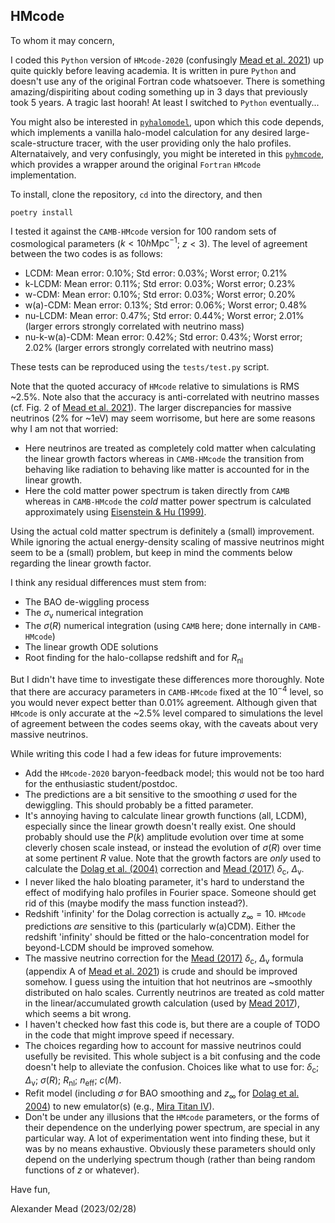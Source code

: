 ## HMcode

To whom it may concern,

I coded this `Python` version of `HMcode-2020` (confusingly [Mead et al. 2021](https://arxiv.org/abs/2009.01858)) up quite quickly before leaving academia. It is written in pure `Python` and doesn't use any of the original Fortran code whatsoever. There is something amazing/dispiriting about coding something up in 3 days that previously took 5 years. A tragic last hoorah! At least I switched to `Python` eventually...

You might also be interested in [`pyhalomodel`](https://github.com/alexander-mead/pyhalomodel), upon which this code depends, which implements a vanilla halo-model calculation for any desired large-scale-structure tracer, with the user providing only the halo profiles. Alternataively, and very confusingly, you might be intereted in this [`pyhmcode`](https://pypi.org/project/pyhmcode/), which provides a wrapper around the original `Fortran` `HMcode` implementation.

To install, clone the repository, `cd` into the directory, and then
```
poetry install
```

I tested it against the `CAMB-HMcode` version for 100 random sets of cosmological parameters ($k < 10 h\mathrm{Mpc}^{-1}$; $z < 3$). The level of agreement between the two codes is as follows:
- LCDM: Mean error: 0.10%; Std error: 0.03%; Worst error; 0.21%
- k-LCDM: Mean error: 0.11%; Std error: 0.03%; Worst error; 0.23%
- w-CDM: Mean error: 0.10%; Std error: 0.03%; Worst error; 0.20%
- w(a)-CDM: Mean error: 0.13%; Std error: 0.06%; Worst error; 0.48%
- nu-LCDM: Mean error: 0.47%; Std error: 0.44%; Worst error; 2.01% (larger errors strongly correlated with neutrino mass)
- nu-k-w(a)-CDM: Mean error: 0.42%; Std error: 0.43%; Worst error; 2.02% (larger errors strongly correlated with neutrino mass)

These tests can be reproduced using the `tests/test.py` script.

Note that the quoted accuracy of `HMcode` relative to simulations is RMS ~2.5%. Note also that the accuracy is anti-correlated with neutrino masses (cf. Fig. 2 of [Mead et al. 2021](https://arxiv.org/abs/2009.01858)). The larger discrepancies for massive neutrinos (2% for ~1eV) may seem worrisome, but here are some reasons why I am not that worried:
- Here neutrinos are treated as completely cold matter when calculating the linear growth factors whereas in `CAMB-HMcode` the transition from behaving like radiation to behaving like matter is accounted for in the linear growth.
- Here the cold matter power spectrum is taken directly from `CAMB` whereas in `CAMB-HMcode` the *cold* matter power spectrum is calculated approximately using [Eisenstein & Hu (1999)](https://arxiv.org/abs/astro-ph/9710252).

Using the actual cold matter spectrum is definitely a (small) improvement. While ignoring the actual energy-density scaling of massive neutrinos might seem to be a (small) problem, but keep in mind the comments below regarding the linear growth factor.

I think any residual differences must stem from:
- The BAO de-wiggling process
- The $\sigma_\mathrm{v}$ numerical integration
- The $\sigma(R)$ numerical integration (using `CAMB` here; done internally in `CAMB-HMcode`)
- The linear growth ODE solutions
- Root finding for the halo-collapse redshift and for $R_\mathrm{nl}$

But I didn't have time to investigate these differences more thoroughly. Note that there are accuracy parameters in `CAMB-HMcode` fixed at the $10^{-4}$ level, so you would never expect better than 0.01% agreement. Although given that `HMcode` is only accurate at the ~2.5% level compared to simulations the level of agreement between the codes seems okay, with the caveats about very massive neutrinos.

While writing this code I had a few ideas for future improvements:
- Add the `HMcode-2020` baryon-feedback model; this would not be too hard for the enthusiastic student/postdoc.
- The predictions are a bit sensitive to the smoothing $\sigma$ used for the dewiggling. This should probably be a fitted parameter.
- It's annoying having to calculate linear growth functions (all, LCDM), especially since the linear growth doesn't really exist. One should probably should use the $P(k)$ amplitude evolution over time at some cleverly chosen scale instead, or instead the evolution of $\sigma(R)$ over time at some pertinent $R$ value. Note that the growth factors are *only* used to calculate the [Dolag et al. (2004)](https://arxiv.org/abs/astro-ph/0309771) correction and [Mead (2017)](https://arxiv.org/abs/1606.05345) $\delta_\mathrm{c}$, $\Delta_\mathrm{v}$.
- I never liked the halo bloating parameter, it's hard to understand the effect of modifying halo profiles in Fourier space. Someone should get rid of this (maybe modify the mass function instead?).
- Redshift 'infinity' for the Dolag correction is actually $z_\infty = 10$. `HMcode` predictions *are* sensitive to this (particularly w(a)CDM). Either the redshift 'infinity' should be fitted or the halo-concentration model for beyond-LCDM should be improved somehow.
- The massive neutrino correction for the [Mead (2017)](https://arxiv.org/abs/1606.05345) $\delta_\mathrm{c}$, $\Delta_\mathrm{v}$ formula (appendix A of [Mead et al. 2021](https://arxiv.org/abs/2009.01858)) is crude and should be improved somehow. I guess using the intuition that hot neutrinos are ~smoothly distributed on halo scales. Currently neutrinos are treated as cold matter in the linear/accumulated growth calculation (used by [Mead 2017](https://arxiv.org/abs/1606.05345)), which seems a bit wrong.
- I haven't checked how fast this code is, but there are a couple of TODO in the code that might improve speed if necessary.
- The choices regarding how to account for massive neutrinos could usefully be revisited. This whole subject is a bit confusing and the code doesn't help to alleviate the confusion. Choices like what to use for: $\delta_\mathrm{c}$; $\Delta_\mathrm{v}$; $\sigma(R)$; $R_\mathrm{nl}$; $n_\mathrm{eff}$; $c(M)$.
- Refit model (including $\sigma$ for BAO smoothing and $z_\infty$ for [Dolag et al. 2004](https://arxiv.org/abs/astro-ph/0309771)) to new emulator(s) (e.g., [Mira Titan IV](https://arxiv.org/abs/2207.12345)).
- Don't be under any illusions that the `HMcode` parameters, or the forms of their dependence on the underlying power spectrum, are special in any particular way. A lot of experimentation went into finding these, but it was by no means exhaustive. Obviously these parameters should only depend on the underlying spectrum though (rather than being random functions of $z$ or whatever).

Have fun,

Alexander Mead (2023/02/28)
